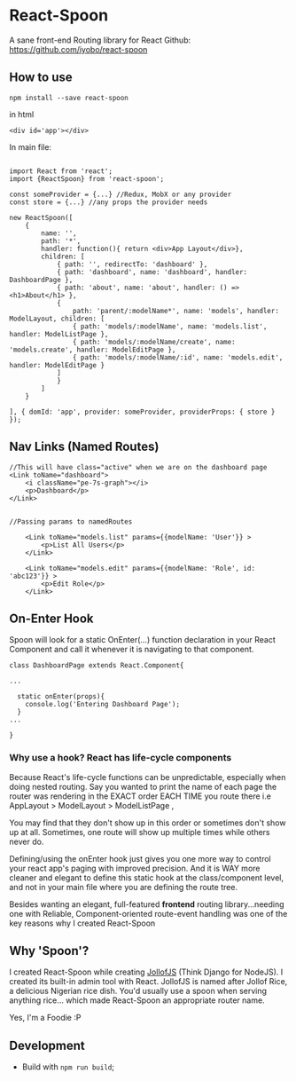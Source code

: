 # React-Spoon

A sane front-end Routing library for React
Github: https://github.com/iyobo/react-spoon


## How to use

```
npm install --save react-spoon
```


in html
```
<div id='app'></div>
```

In main file:
```

import React from 'react';
import {ReactSpoon} from 'react-spoon';

const someProvider = {...} //Redux, MobX or any provider
const store = {...} //any props the provider needs

new ReactSpoon([
    {
        name: '',
        path: '*',
        handler: function(){ return <div>App Layout</div>},
        children: [
            { path: '', redirectTo: 'dashboard' },
            { path: 'dashboard', name: 'dashboard', handler: DashboardPage },
            { path: 'about', name: 'about', handler: () => <h1>About</h1> },
            {
                path: 'parent/:modelName*', name: 'models', handler: ModelLayout, children: [
                { path: 'models/:modelName', name: 'models.list', handler: ModelListPage },
                { path: 'models/:modelName/create', name: 'models.create', handler: ModelEditPage },
                { path: 'models/:modelName/:id', name: 'models.edit', handler: ModelEditPage }
            ]
            }
        ]
    }

], { domId: 'app', provider: someProvider, providerProps: { store } });
```

## Nav Links (Named Routes)

```
//This will have class="active" when we are on the dashboard page
<Link toName="dashboard">
    <i className="pe-7s-graph"></i>
    <p>Dashboard</p>
</Link>


//Passing params to namedRoutes

    <Link toName="models.list" params={{modelName: 'User'}} >
        <p>List All Users</p>
    </Link>

    <Link toName="models.edit" params={{modelName: 'Role', id: 'abc123'}} >
        <p>Edit Role</p>
    </Link>

```

## On-Enter Hook

Spoon will look for a static OnEnter(...) function declaration in your React Component and call it whenever it is navigating to that component.

```
class DashboardPage extends React.Component{

...

  static onEnter(props){
    console.log('Entering Dashboard Page');
  }
...

}
```

### Why use a hook? React has life-cycle components

Because React's life-cycle functions can be unpredictable, especially when doing nested routing.
Say you wanted to print the name of each page the router was rendering in the EXACT order EACH TIME you route there i.e AppLayout > ModelLayout > ModelListPage ,

You may find that they don't show up in this order or sometimes don't show up at all. Sometimes, one route will show up multiple times while others never do.

Defining/using the onEnter hook just gives you one more way to control your react app's paging with improved precision. 
And it is WAY more cleaner and elegant to define this static hook at the class/component level, and not in your main file where you are defining the route tree.

Besides wanting an elegant, full-featured **frontend** routing library...needing one with Reliable, Component-oriented route-event handling was one of the key reasons why I created React-Spoon


## Why 'Spoon'?

I created React-Spoon while creating [JollofJS](http://github.com/iyobo/jollofjs) (Think Django for NodeJS). I created its built-in admin tool with React.
JollofJS is named after Jollof Rice, a delicious Nigerian rice dish.
You'd usually use a spoon when serving anything rice... which made React-Spoon an appropriate router name.


Yes, I'm a Foodie :P


## Development

* Build with `npm run build`;
